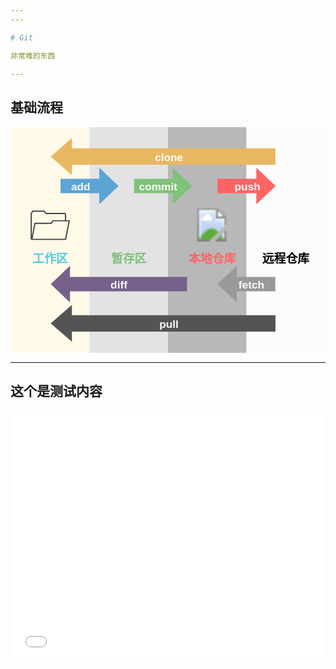 ```yaml
---
---

# Git

非常难的东西

---
```


## 基础流程

<svg xmlns="http://www.w3.org/2000/svg" xmlns:xlink="http://www.w3.org/1999/xlink" version="1.1" width="100%" height="auto" viewBox="-0.5 -0.5 321 231" style="background-color: rgb(255, 255, 255);"><defs/><g><rect x="0" y="0" width="80" height="230" fill="#fffae8" stroke="none" pointer-events="all"/><rect x="80" y="0" width="80" height="230" fill="#e3e3e3" stroke="none" pointer-events="all"/><rect x="160" y="0" width="80" height="230" fill="#b8b8b8" stroke="none" pointer-events="all"/><rect x="240" y="0" width="80" height="230" fill="#fcfcfc" stroke="none" pointer-events="all"/><path d="M 50.5 67.38 L 50.5 52.62 L 90.01 52.62 L 90.01 41.4 L 109.62 60 L 90.01 78.6 L 90.01 67.38 Z" fill="#5ba4d4" stroke="none" pointer-events="all"/><g transform="translate(-0.5 -0.5)"><switch><foreignObject pointer-events="none" width="100%" height="100%" requiredFeatures="http://www.w3.org/TR/SVG11/feature#Extensibility" style="overflow: visible; text-align: left;"><div xmlns="http://www.w3.org/1999/xhtml" style="display: flex; align-items: unsafe center; justify-content: unsafe center; width: 1px; height: 1px; padding-top: 61px; margin-left: 71px;"><div data-drawio-colors="color: #FCFCFC; " style="box-sizing: border-box; font-size: 0px; text-align: center;"><div style="display: inline-block; font-size: 11px; font-family: Helvetica; color: rgb(252, 252, 252); line-height: 1.2; pointer-events: all; font-weight: bold; white-space: nowrap;">add</div></div></div></foreignObject><text x="71" y="64" fill="#FCFCFC" font-family="Helvetica" font-size="11px" text-anchor="middle" font-weight="bold">add</text></switch></g><path d="M 210.5 67.38 L 210.5 52.62 L 250.01 52.62 L 250.01 41.4 L 269.62 60 L 250.01 78.6 L 250.01 67.38 Z" fill="#ff6363" stroke="none" pointer-events="all"/><g transform="translate(-0.5 -0.5)"><switch><foreignObject pointer-events="none" width="100%" height="100%" requiredFeatures="http://www.w3.org/TR/SVG11/feature#Extensibility" style="overflow: visible; text-align: left;"><div xmlns="http://www.w3.org/1999/xhtml" style="display: flex; align-items: unsafe center; justify-content: unsafe center; width: 1px; height: 1px; padding-top: 61px; margin-left: 241px;"><div data-drawio-colors="color: #FCFCFC; " style="box-sizing: border-box; font-size: 0px; text-align: center;"><div style="display: inline-block; font-size: 11px; font-family: Helvetica; color: rgb(252, 252, 252); line-height: 1.2; pointer-events: all; font-weight: bold; white-space: nowrap;">push</div></div></div></foreignObject><text x="241" y="64" fill="#FCFCFC" font-family="Helvetica" font-size="11px" text-anchor="middle" font-weight="bold">push</text></switch></g><path d="M 269.37 152.62 L 269.37 167.38 L 240 167.38 L 230.12 167.38 L 230.12 178.6 L 210.5 160.01 L 230.11 141.41 L 230.11 152.62 L 240 152.62 Z" fill="#999999" stroke="none" pointer-events="all"/><path d="M 230.12 167.38 L 230.12 178.6 L 210.5 160.01 L 230.11 141.41 L 230.11 152.62" fill="none" stroke="none" pointer-events="all"/><g transform="translate(-0.5 -0.5)"><switch><foreignObject pointer-events="none" width="100%" height="100%" requiredFeatures="http://www.w3.org/TR/SVG11/feature#Extensibility" style="overflow: visible; text-align: left;"><div xmlns="http://www.w3.org/1999/xhtml" style="display: flex; align-items: unsafe center; justify-content: unsafe center; width: 1px; height: 1px; padding-top: 161px; margin-left: 245px;"><div data-drawio-colors="color: #FCFCFC; " style="box-sizing: border-box; font-size: 0px; text-align: center;"><div style="display: inline-block; font-size: 11px; font-family: Helvetica; color: rgb(252, 252, 252); line-height: 1.2; pointer-events: all; font-weight: bold; white-space: nowrap;">fetch</div></div></div></foreignObject><text x="245" y="164" fill="#FCFCFC" font-family="Helvetica" font-size="11px" text-anchor="middle" font-weight="bold">fetch</text></switch></g><path d="M 179.37 152.62 L 179.37 167.38 L 60.11 167.38 L 60.11 178.6 L 40.5 160 L 60.11 141.4 L 60.11 152.62 Z" fill="#76608a" stroke="none" pointer-events="all"/><g transform="translate(-0.5 -0.5)"><switch><foreignObject pointer-events="none" width="100%" height="100%" requiredFeatures="http://www.w3.org/TR/SVG11/feature#Extensibility" style="overflow: visible; text-align: left;"><div xmlns="http://www.w3.org/1999/xhtml" style="display: flex; align-items: unsafe center; justify-content: unsafe center; width: 1px; height: 1px; padding-top: 161px; margin-left: 110px;"><div data-drawio-colors="color: #FCFCFC; " style="box-sizing: border-box; font-size: 0px; text-align: center;"><div style="display: inline-block; font-size: 11px; font-family: Helvetica; color: rgb(252, 252, 252); line-height: 1.2; pointer-events: all; font-weight: bold; white-space: nowrap;">diff<br /></div></div></div></foreignObject><text x="110" y="164" fill="#FCFCFC" font-family="Helvetica" font-size="11px" text-anchor="middle" font-weight="bold">diff&#xa;</text></switch></g><path d="M 269.5 191.67 L 269.5 208.33 L 62.07 208.33 L 62.07 218.83 L 40.5 200 L 62.07 181.17 L 62.07 191.67 Z" fill="#545454" stroke="none" pointer-events="all"/><g transform="translate(-0.5 -0.5)"><switch><foreignObject pointer-events="none" width="100%" height="100%" requiredFeatures="http://www.w3.org/TR/SVG11/feature#Extensibility" style="overflow: visible; text-align: left;"><div xmlns="http://www.w3.org/1999/xhtml" style="display: flex; align-items: unsafe center; justify-content: unsafe center; width: 1px; height: 1px; padding-top: 201px; margin-left: 161px;"><div data-drawio-colors="color: #FCFCFC; " style="box-sizing: border-box; font-size: 0px; text-align: center;"><div style="display: inline-block; font-size: 11px; font-family: Helvetica; color: rgb(252, 252, 252); line-height: 1.2; pointer-events: all; font-weight: bold; white-space: nowrap;">pull</div></div></div></foreignObject><text x="161" y="204" fill="#FCFCFC" font-family="Helvetica" font-size="11px" text-anchor="middle" font-weight="bold">pull</text></switch></g><rect x="20" y="85" width="40" height="30" fill="none" stroke="none" pointer-events="all"/><path d="M 22.46 85 C 21.95 85 21.7 85.2 21.54 85.44 L 20 87.88 L 20 113.38 C 20 114.19 20.51 115 21.68 115 L 55.35 115 C 56.02 115 56.18 114.77 56.27 114.28 L 59.86 95.92 C 60 95.29 59.67 94.8 58.9 94.8 L 56.18 94.8 L 56.18 88.83 C 56.18 88.05 55.84 87.43 54.88 87.43 L 35.91 87.43 L 34.65 85.52 C 34.43 85.19 34.17 85 33.68 85 Z M 22.49 86.21 L 33.67 86.21 L 35.25 88.64 L 54.96 88.64 L 54.96 94.8 L 43.09 94.8 C 42.55 94.8 42.22 95.01 41.99 95.38 L 40.8 97.42 L 24.81 97.42 C 24.14 97.42 23.83 97.7 23.69 98.34 L 21.22 111.59 L 21.22 88.22 Z M 43.03 96 L 54.96 96 L 55.57 96 L 58.61 96 L 55.14 113.79 L 22.05 113.79 L 24.88 98.62 L 41.5 98.62 Z" fill="#434445" stroke="none" pointer-events="all"/><path d="M 269.5 21.67 L 269.5 38.33 L 62.07 38.33 L 62.07 48.83 L 40.5 30 L 62.07 11.17 L 62.07 21.67 Z" fill="#e8b761" stroke="none" pointer-events="all"/><g transform="translate(-0.5 -0.5)"><switch><foreignObject pointer-events="none" width="100%" height="100%" requiredFeatures="http://www.w3.org/TR/SVG11/feature#Extensibility" style="overflow: visible; text-align: left;"><div xmlns="http://www.w3.org/1999/xhtml" style="display: flex; align-items: unsafe center; justify-content: unsafe center; width: 1px; height: 1px; padding-top: 31px; margin-left: 161px;"><div data-drawio-colors="color: #FCFCFC; " style="box-sizing: border-box; font-size: 0px; text-align: center;"><div style="display: inline-block; font-size: 11px; font-family: Helvetica; color: rgb(252, 252, 252); line-height: 1.2; pointer-events: all; font-weight: bold; white-space: nowrap;">clone</div></div></div></foreignObject><text x="161" y="34" fill="#FCFCFC" font-family="Helvetica" font-size="11px" text-anchor="middle" font-weight="bold">clone</text></switch></g><path d="M 125.44 67.38 L 125.44 52.62 L 164.95 52.62 L 164.95 41.4 L 184.56 60 L 164.95 78.6 L 164.95 67.38 Z" fill="#7fc27a" stroke="none" pointer-events="all"/><g transform="translate(-0.5 -0.5)"><switch><foreignObject pointer-events="none" width="100%" height="100%" requiredFeatures="http://www.w3.org/TR/SVG11/feature#Extensibility" style="overflow: visible; text-align: left;"><div xmlns="http://www.w3.org/1999/xhtml" style="display: flex; align-items: unsafe center; justify-content: unsafe center; width: 1px; height: 1px; padding-top: 61px; margin-left: 150px;"><div data-drawio-colors="color: #FCFCFC; " style="box-sizing: border-box; font-size: 0px; text-align: center;"><div style="display: inline-block; font-size: 11px; font-family: Helvetica; color: rgb(252, 252, 252); line-height: 1.2; pointer-events: all; font-weight: bold; white-space: nowrap;">commit</div></div></div></foreignObject><text x="150" y="64" fill="#FCFCFC" font-family="Helvetica" font-size="11px" text-anchor="middle" font-weight="bold">commit</text></switch></g><image x="259.5" y="79.5" width="40" height="40" xlink:href="https://cdn0.iconfinder.com/data/icons/social-network-9/50/29-128.png" preserveAspectRatio="none"/><image x="189.5" y="79.5" width="30" height="40" xlink:href="https://app.diagrams.net/img/lib/azure2/storage/StorSimple_Data_Managers.svg"/><image x="99.5" y="79.5" width="40" height="40" xlink:href="https://cdn3.iconfinder.com/data/icons/essential-pack/32/2-Folder_1-128.png" preserveAspectRatio="none"/><rect x="10" y="120" width="60" height="30" fill="none" stroke="none" pointer-events="all"/><g transform="translate(-0.5 -0.5)"><switch><foreignObject pointer-events="none" width="100%" height="100%" requiredFeatures="http://www.w3.org/TR/SVG11/feature#Extensibility" style="overflow: visible; text-align: left;"><div xmlns="http://www.w3.org/1999/xhtml" style="display: flex; align-items: unsafe center; justify-content: unsafe center; width: 1px; height: 1px; padding-top: 135px; margin-left: 40px;"><div data-drawio-colors="color: #FCFCFC; " style="box-sizing: border-box; font-size: 0px; text-align: center;"><div style="display: inline-block; font-size: 12px; font-family: Helvetica; color: rgb(252, 252, 252); line-height: 1.2; pointer-events: all; white-space: nowrap;"><b style=""><font color="#56cce3">工作区</font></b></div></div></div></foreignObject><text x="40" y="139" fill="#FCFCFC" font-family="Helvetica" font-size="12px" text-anchor="middle">工作区</text></switch></g><rect x="90" y="120" width="60" height="30" fill="none" stroke="none" pointer-events="all"/><g transform="translate(-0.5 -0.5)"><switch><foreignObject pointer-events="none" width="100%" height="100%" requiredFeatures="http://www.w3.org/TR/SVG11/feature#Extensibility" style="overflow: visible; text-align: left;"><div xmlns="http://www.w3.org/1999/xhtml" style="display: flex; align-items: unsafe center; justify-content: unsafe center; width: 1px; height: 1px; padding-top: 135px; margin-left: 120px;"><div data-drawio-colors="color: #56CCE3; " style="box-sizing: border-box; font-size: 0px; text-align: center;"><div style="display: inline-block; font-size: 12px; font-family: Helvetica; color: rgb(86, 204, 227); line-height: 1.2; pointer-events: all; white-space: nowrap;"><b><font color="#7fc27a">暂存区</font></b></div></div></div></foreignObject><text x="120" y="139" fill="#56CCE3" font-family="Helvetica" font-size="12px" text-anchor="middle">暂存区</text></switch></g><rect x="170" y="120" width="70" height="30" fill="none" stroke="none" pointer-events="all"/><g transform="translate(-0.5 -0.5)"><switch><foreignObject pointer-events="none" width="100%" height="100%" requiredFeatures="http://www.w3.org/TR/SVG11/feature#Extensibility" style="overflow: visible; text-align: left;"><div xmlns="http://www.w3.org/1999/xhtml" style="display: flex; align-items: unsafe center; justify-content: unsafe center; width: 1px; height: 1px; padding-top: 135px; margin-left: 205px;"><div data-drawio-colors="color: #5BA4D4; " style="box-sizing: border-box; font-size: 0px; text-align: center;"><div style="display: inline-block; font-size: 12px; font-family: Helvetica; color: rgb(91, 164, 212); line-height: 1.2; pointer-events: all; white-space: nowrap;"><b><font color="#ff6363">本地仓库</font></b></div></div></div></foreignObject><text x="205" y="139" fill="#5BA4D4" font-family="Helvetica" font-size="12px" text-anchor="middle">本地仓库</text></switch></g><rect x="245" y="120" width="70" height="30" fill="none" stroke="none" pointer-events="all"/><g transform="translate(-0.5 -0.5)"><switch><foreignObject pointer-events="none" width="100%" height="100%" requiredFeatures="http://www.w3.org/TR/SVG11/feature#Extensibility" style="overflow: visible; text-align: left;"><div xmlns="http://www.w3.org/1999/xhtml" style="display: flex; align-items: unsafe center; justify-content: unsafe center; width: 1px; height: 1px; padding-top: 135px; margin-left: 280px;"><div data-drawio-colors="color: #FF6363; " style="box-sizing: border-box; font-size: 0px; text-align: center;"><div style="display: inline-block; font-size: 12px; font-family: Helvetica; color: rgb(255, 99, 99); line-height: 1.2; pointer-events: all; white-space: nowrap;"><b><font color="#000000">远程仓库</font></b></div></div></div></foreignObject><text x="280" y="139" fill="#FF6363" font-family="Helvetica" font-size="12px" text-anchor="middle">远程仓库</text></switch></g></g><switch><g requiredFeatures="http://www.w3.org/TR/SVG11/feature#Extensibility"/><a transform="translate(0,-5)" xlink:href="https://www.diagrams.net/doc/faq/svg-export-text-problems" target="_blank"><text text-anchor="middle" font-size="10px" x="50%" y="100%">Text is not SVG - cannot display</text></a></switch></svg>

---

## 这个是测试内容

<iframe width="100%" height="400px" src="//player.bilibili.com/player.html?aid=513069941&bvid=BV1r3411F7kn&cid=763819524&page=1&danmaku=0&high_quality=1" scrolling="no" border="0" frameborder="no" framespacing="0" allowfullscreen="true"> </iframe>
